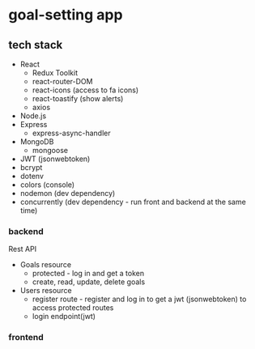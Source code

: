# goal-setting app

## tech stack
 - React
    - Redux Toolkit
    - react-router-DOM
    - react-icons (access to fa icons)
    - react-toastify (show alerts)
    - axios
 - Node.js
 - Express
    - express-async-handler
 - MongoDB
    - mongoose
 - JWT (jsonwebtoken)
 - bcrypt
 - dotenv
 - colors (console)
 - nodemon (dev dependency)
 - concurrently (dev dependency - run front and backend at the same time)

### backend
Rest API

- Goals resource
    - protected - log in and get a token 
    - create, read, update, delete goals
- Users resource
    - register route - register and log in to get a jwt (jsonwebtoken) to access protected routes
    - login endpoint(jwt)

### frontend
